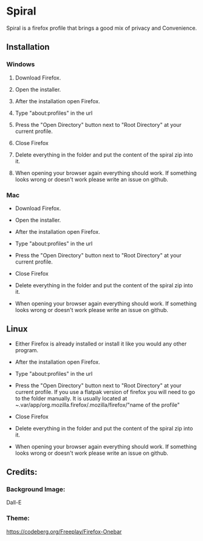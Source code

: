 # Spiral

Spiral is a firefox profile that brings a good mix of privacy and Convenience.

## Installation

### Windows

1. Download Firefox.

2. Open the installer.

3. After the installation open Firefox.

4. Type "about:profiles" in the url

5. Press the "Open Directory" button next to "Root Directory" at your current profile.

6. Close Firefox

7. Delete everything in the folder and put the content of the spiral zip into it.

8. When opening your browser again everything should work. If something looks wrong or doesn't work please write an issue on github.

### Mac

- Download Firefox.

- Open the installer.

- After the installation open Firefox.

- Type "about:profiles" in the url

- Press the "Open Directory" button next to "Root Directory" at your current profile.

- Close Firefox

- Delete everything in the folder and put the content of the spiral zip into it.

- When opening your browser again everything should work. If something looks wrong or doesn't work please write an issue on github.
  
  

## Linux

- Either Firefox is already installed or install it like you would any other program.

- After the installation open Firefox.

- Type "about:profiles" in the url

- Press the "Open Directory" button next to "Root Directory" at your current profile. If you use a flatpak version of firefox you will need to go to the folder manually. It is usually located at ~.var/app/org.mozilla.firefox/.mozilla/firefox/"name of the profile" 

- Close Firefox

- Delete everything in the folder and put the content of the spiral zip into it.

- When opening your browser again everything should work. If something looks wrong or doesn't work please write an issue on github.

## Credits:

### Background Image:

Dall-E

### Theme:

https://codeberg.org/Freeplay/Firefox-Onebar
